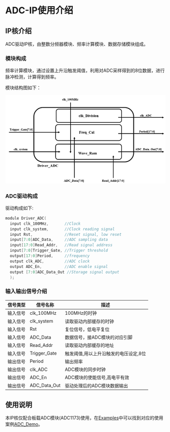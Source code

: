 # ADC-IP使用介绍

## IP核介绍

ADC驱动IP核，由整数分频器模块、频率计算模块、数据存储模块组成。

### 模块构成

频率计算模块，通过设置上升沿触发阈值，利用对ADC采样得到的8位数据，进行脉冲检测，计算得到频率。

模块结构图如下：

![](/Examples/Images/ADC-IP.png)


### ADC驱动构成

驱动构成如下:

```c
module Driver_ADC(   
  input clk_100MHz,       //Clock   
  input clk_system,       //Clock reading signal   
  input Rst,              //Reset signal, low reset   
  input[7:0]ADC_Data,     //ADC sampling data   
  input[17:0]Read_Addr,   //Read signal address   
  input[7:0]Trigger_Gate, //Trigger threshold   
  output[17:0]Period,     //frequency   
  output clk_ADC,         //ADC clock   
  output ADC_En,          //ADC enable signal   
  output [7:0]ADC_Data_Out //Storage signal output   
  );
```
### 输入输出信号介绍
  
| **信号类型**    | **信号名称**    | **描述** |
| ----------- | ----------- | -------- |
| 输入信号 | clk_100MHz  | 100MHz的时钟             |
| 输入信号 | clk_system | 读取驱动内部缓存的时钟     |
| 输入信号 | Rst        | 复位信号，低电平复位       |
| 输入信号 | ADC_Data   | 数据信号，接ADC模块的对应引脚   |
| 输入信号 | Read_Addr  | 读取驱动内部缓存的地址   |
| 输入信号 | Trigger_Gate | 触发阈值,用以上升沿触发的电压设定,8位   |
| 输出信号 | Period     | 输出频率   |
| 输出信号 | clk_ADC    | ADC模块的同步时钟   |
| 输出信号 | ADC_En     | ADC模块的使能信号,高电平有效   |
| 输出信号 | ADC_Data_Out  | 驱动处理后的ADC模块数据输出   |

## 使用说明

本IP核仅配合板载ADC模块(ADC1173)使用，在[Examples](/Examples)中可以找到对应的使用案例[ADC_Demo](/Examples/FPGA/4.Module-Interface/ADC-Interface)。

